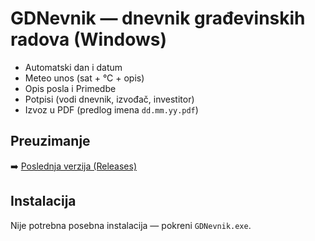 # GDNevnik — dnevnik građevinskih radova (Windows)
- Automatski dan i datum
- Meteo unos (sat + °C + opis)
- Opis posla i Primedbe
- Potpisi (vodi dnevnik, izvođač, investitor)
- Izvoz u PDF (predlog imena `dd.mm.yy.pdf`)

## Preuzimanje
➡️ [Poslednja verzija (Releases)](../../releases/latest)


## Instalacija
Nije potrebna posebna instalacija — pokreni `GDNevnik.exe`.



